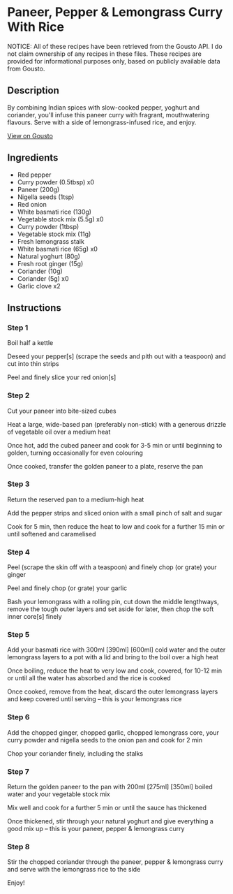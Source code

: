 # Paneer, Pepper & Lemongrass Curry With Rice

NOTICE: All of these recipes have been retrieved from the Gousto API. I do not claim ownership of any recipes in these files. These recipes are provided for informational purposes only, based on publicly available data from Gousto.

## Description

By combining Indian spices with slow-cooked pepper, yoghurt and coriander, you'll infuse this paneer curry with fragrant, mouthwatering flavours. Serve with a side of lemongrass-infused rice, and enjoy.

[View on Gousto](https://www.gousto.co.uk/recipes/cookbook/paneer-pepper-lemongrass-curry-with-rice)

## Ingredients

- Red pepper
- Curry powder (0.5tbsp) x0
- Paneer (200g)
- Nigella seeds (1tsp)
- Red onion
- White basmati rice (130g)
- Vegetable stock mix (5.5g) x0
- Curry powder (1tbsp)
- Vegetable stock mix (11g)
- Fresh lemongrass stalk
- White basmati rice (65g) x0
- Natural yoghurt (80g)
- Fresh root ginger (15g)
- Coriander (10g)
- Coriander (5g) x0
- Garlic clove x2

## Instructions


### Step 1

Boil half a kettle

Deseed your pepper[s] (scrape the seeds and pith out with a teaspoon) and cut into thin strips

Peel and finely slice your red onion[s]


### Step 2

Cut your paneer into bite-sized cubes

Heat a large, wide-based pan (preferably non-stick) with a generous drizzle of vegetable oil over a medium heat

Once hot, add the cubed paneer and cook for 3-5 min or until beginning to golden, turning occasionally for even colouring

Once cooked, transfer the golden paneer to a plate, reserve the pan


### Step 3

Return the reserved pan to a medium-high heat

Add the pepper strips and sliced onion with a small pinch of salt and sugar

Cook for 5 min, then reduce the heat to low and cook for a further 15 min or until softened and caramelised


### Step 4

Peel (scrape the skin off with a teaspoon) and finely chop (or grate) your ginger

Peel and finely chop (or grate) your garlic

Bash your lemongrass with a rolling pin, cut down the middle lengthways, remove the tough outer layers and set aside for later, then chop the soft inner core[s] finely


### Step 5

Add your basmati rice with 300ml <span class="text-purple">[390ml] </span><span class="text-danger">[600ml] </span>cold water and the outer lemongrass layers to a pot with a lid and bring to the boil over a high heat

Once boiling, reduce the heat to very low and cook, covered, for 10-12 min or until all the water has absorbed and the rice is cooked

Once cooked, remove from the heat, discard the outer lemongrass layers and keep covered until serving – this is your lemongrass rice


### Step 6

Add the chopped ginger, chopped garlic, chopped lemongrass core, your curry powder and nigella seeds to the onion pan and cook for 2 min

Chop your coriander finely, including the stalks


### Step 7

Return the golden paneer to the pan with 200ml <span class="text-purple">[275ml] </span><span class="text-danger">[350ml]</span> boiled water and your vegetable stock mix

Mix well and cook for a further 5 min or until the sauce has thickened

Once thickened, stir through your natural yoghurt and give everything a good mix up – this is your paneer, pepper & lemongrass curry

### Step 8

Stir the chopped coriander through the paneer, pepper & lemongrass curry and serve with the lemongrass rice to the side

Enjoy!

